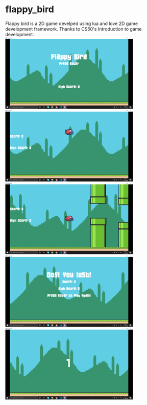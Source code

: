 # flappy_bird
Flappy bird is a 2D game develped using lua and love 2D game development framework. Thanks to CS50's Introduction to game development.                   
<img src="/screenshots/intro.png" alt="drawing" width="400"/>
<img src="/screenshots/start.png" alt="drawing" width="400"/>
<img src="/screenshots/flappy.png" alt="drawing" width="400"/>
<img src="/screenshots/lost.png" alt="drawing" width="400"/>
<img src="/screenshots/countdown.png" alt="drawing" width="400"/>
